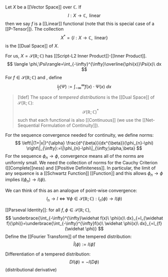 Let $X$ be a [[Vector Space]] over $\mathbb{C}$. If $$l:X \rightarrow \mathbb{C},\text{ linear}$$then we say $f$ is a [[Linear]] functional (note that this is special case of a [[P-Tensor]]). The collection $$
X^{*}=\{l:X \rightarrow \mathbb{C},\text{ linear}\}
$$
is the [[Dual Space]] of $X$. 

For us, $X=\mathcal{S}(\mathbb{R};\mathbb{C})$ has [[Script-L2 Inner Product]]-[[Inner Product]]. $$
\langle \phi,\Psi\rangle=\int_{-\infty}^{\infty}\overline{\phi(x)}\Psi(x)\ dx
$$
For $f\in\mathcal{S}(\mathbb{R};\mathbb{C})$ and , define
$$l_{f}(\Psi):=\int_{-\infty}^{\infty}f(x)\cdot\Psi(x)\ dx$$
>[!def]
The space of *tempered distributions* is the [[Dual Space]] of $\mathcal{S}(\mathbb{R};\mathbb{C})$: $$\mathcal{S}(\mathbb{R};\mathbb{C})^{*}$$
such that each functional is also [[Continuous]] (we use the [[Net-Sequential Formulation of Continuity]]).

For the sequence convergence needed for continuity, we define norms:$$
\left\|(1+|x|)^{\alpha} \frac{d^{\beta}}{dx^{\beta}}(\phi_{n}-\phi) \right\|_{\infty}:=\|\phi_{n}-\phi\|_{\infty;\alpha,\beta}
$$
For the sequence $\phi_{n}\rightarrow \phi$, convergence means all of the norms are uniformly small. We need the collection of norms for the Cauchy Criterion ([[Complete]]ness) and [[Positive Definiteness]]. In particular, the limit of any sequence is a [[Schwartz Function]] [[Function]] and this allows $\phi_{n}\rightarrow \phi$ implies $l(\phi_{n})\rightarrow l(\phi)$.

We can think of this as an analogue of point-wise convergence: $$
l_{n}\rightarrow l\iff\forall\phi\in\mathcal{S}(\mathbb{R};\mathbb{C}):l_{n}(\phi)\rightarrow l(\phi)
$$

[[Parseval Identity]]: for all $f,\phi\in\mathcal{S}(\mathbb{R};\mathbb{C})$,
$$
\underbrace{\int_{-\infty}^{\infty}\widehat f(x)\ \phi(x)\ dx}_{=l_{\widehat f}(\phi)}=\underbrace{\int_{-\infty}^{\infty}f(x)\ \widehat \phi(x)\ dx}_{=l_{f}(\widehat \phi)}
$$
Define the [[Fourier Transform]] of the tempered distribution:$$
\widehat l(\phi):=l(\widehat \phi)
$$

Differentiation of a tempered distribution: $$Dl(\phi)=-l(D \phi)$$
(distributional derivative)